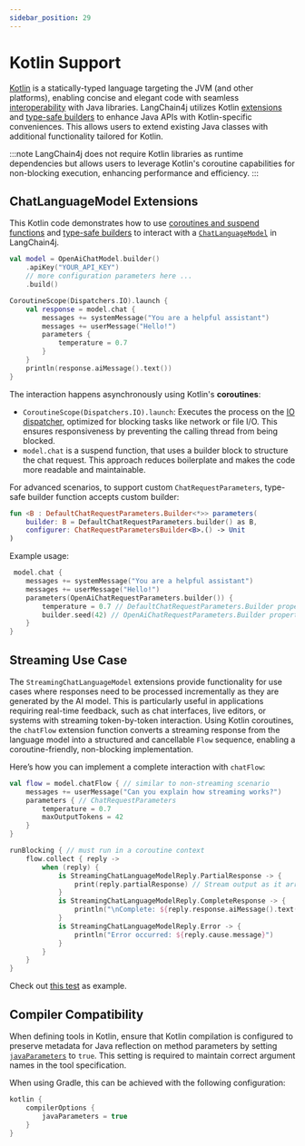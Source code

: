 ```yaml
---
sidebar_position: 29
---
```


# Kotlin Support

[Kotlin](https://kotlinlang.org) is a statically-typed language targeting the JVM (and other platforms), enabling concise and elegant code with seamless [interoperability](https://kotlinlang.org/docs/reference/java-interop.html) with Java libraries.
LangChain4j utilizes Kotlin [extensions](https://kotlinlang.org/docs/extensions.html) and [type-safe builders](https://kotlinlang.org/docs/type-safe-builders.html) to enhance Java APIs with Kotlin-specific conveniences. This allows users to extend existing Java classes with additional functionality tailored for Kotlin.

:::note
LangChain4j does not require Kotlin libraries as runtime dependencies but allows users to leverage Kotlin's coroutine capabilities for non-blocking execution, enhancing performance and efficiency.
:::

## ChatLanguageModel Extensions

This Kotlin code demonstrates how to use [coroutines and suspend functions](https://kotlinlang.org/docs/coroutines-basics.html) and [type-safe builders](https://kotlinlang.org/docs/type-safe-builders.html) to interact with a [`ChatLanguageModel`](https://docs.langchain4j.dev/tutorials/chat-and-language-models) in LangChain4j.

```kotlin
val model = OpenAiChatModel.builder()
    .apiKey("YOUR_API_KEY")
    // more configuration parameters here ...
    .build()

CoroutineScope(Dispatchers.IO).launch {
    val response = model.chat {
        messages += systemMessage("You are a helpful assistant")
        messages += userMessage("Hello!")
        parameters {
            temperature = 0.7
        }
    }
    println(response.aiMessage().text())
}
```

The interaction happens asynchronously using Kotlin's **coroutines**:
- `CoroutineScope(Dispatchers.IO).launch`: Executes the process on the [IO dispatcher](https://kotlinlang.org/api/kotlinx.coroutines/kotlinx-coroutines-core/kotlinx.coroutines/-dispatchers/-i-o.html), optimized for blocking tasks like network or file I/O. This ensures responsiveness by preventing the calling thread from being blocked.
- `model.chat` is a suspend function, that uses a builder block to structure the chat request. This approach reduces boilerplate and makes the code more readable and maintainable.

For advanced scenarios, to support custom `ChatRequestParameters`, type-safe builder function accepts custom builder:
```kotlin
fun <B : DefaultChatRequestParameters.Builder<*>> parameters(
    builder: B = DefaultChatRequestParameters.builder() as B,
    configurer: ChatRequestParametersBuilder<B>.() -> Unit
)
```
Example usage:
```kotlin
 model.chat {
    messages += systemMessage("You are a helpful assistant")
    messages += userMessage("Hello!")
    parameters(OpenAiChatRequestParameters.builder()) {
        temperature = 0.7 // DefaultChatRequestParameters.Builder property
        builder.seed(42) // OpenAiChatRequestParameters.Builder property
    }
}
```

## Streaming Use Case

The `StreamingChatLanguageModel` extensions provide functionality for use cases where responses need to be processed incrementally as they are generated by the AI model. This is particularly useful in applications requiring real-time feedback, such as chat interfaces, live editors, or systems with streaming token-by-token interaction.
Using Kotlin coroutines, the `chatFlow` extension function converts a streaming response from the language model into a structured and cancellable `Flow` sequence, enabling a coroutine-friendly, non-blocking implementation.


Here’s how you can implement a complete interaction with `chatFlow`:
```kotlin
val flow = model.chatFlow { // similar to non-streaming scenario
    messages += userMessage("Can you explain how streaming works?")
    parameters { // ChatRequestParameters
        temperature = 0.7
        maxOutputTokens = 42
    }
}

runBlocking { // must run in a coroutine context 
    flow.collect { reply ->
        when (reply) {
            is StreamingChatLanguageModelReply.PartialResponse -> {
                print(reply.partialResponse) // Stream output as it arrives
            }
            is StreamingChatLanguageModelReply.CompleteResponse -> {
                println("\nComplete: ${reply.response.aiMessage().text()}")
            }
            is StreamingChatLanguageModelReply.Error -> {
                println("Error occurred: ${reply.cause.message}")
            }
        }
    }
}
```

Check out [this test](https://github.com/langchain4j/langchain4j/blob/main/langchain4j-core/src/test/kotlin/dev/langchain4j/model/chat/StreamingChatLanguageModelExtensionsKtTest.kt) as example.

## Compiler Compatibility

When defining tools in Kotlin, ensure that Kotlin compilation is configured to preserve metadata for Java reflection on method parameters by setting [`javaParameters`](https://kotlinlang.org/docs/gradle-compiler-options.html#attributes-specific-to-jvm) to `true`. This setting is required to maintain correct argument names in the tool specification.

When using Gradle, this can be achieved with the following configuration:
```kotlin
kotlin {
    compilerOptions {
        javaParameters = true
    }
}
```


